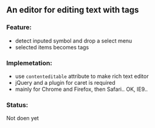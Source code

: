 
An editor for editing text with tags
------

### Feature:

* detect inputed symbol and drop a select menu  
* selected items becomes tags  

### Implemetation:

* use `contenteditable` attribute to make rich text editor  
* jQuery and a plugin for caret is required  
* mainly for Chrome and Firefox, then Safari.. OK, IE9..

### Status:

Not doen yet